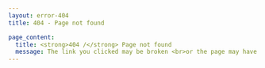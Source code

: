 ```yaml
---
layout: error-404
title: 404 - Page not found

page_content:
  title: <strong>404 /</strong> Page not found
  message: The link you clicked may be broken <br>or the page may have been removed.
---
```

